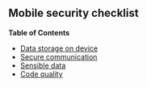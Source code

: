 ## Mobile security checklist 

**Table of Contents**
<!--ts-->
   * [Data storage on device](https://github.com/dduzgun-security/MobileSecurityChecklist/blob/master/docs/DataStorageOnDevice/README.md)
   * [Secure communication](https://github.com/dduzgun-security/MobileSecurityChecklist/blob/master/docs/SecureCommunication/README.md)
   * [Sensible data](https://github.com/dduzgun-security/MobileSecurityChecklist/blob/master/docs/SensibleData/README.md)
   * [Code quality](https://github.com/dduzgun-security/MobileSecurityChecklist/blob/master/docs/CodeQuality/README.md)
<!--te-->

